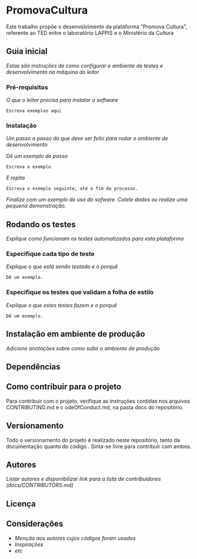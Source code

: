 # PromovaCultura

Este trabalho propõe o desenvolvimento da plataforma "Promova Cultura", referente ao TED entre o 
laboratório LAPPIS e o Ministério da Cultura

## Guia inicial

_Estas são instruções de como configurar o ambiente de testes e desenvolvimento na máquina do leitor_

### Pré-requisitos

_O que o leitor precisa para instalar o software_

```
Escreva exemplos aqui
```

### Instalação

_Um passo a passo do que deve ser feito para rodar o ambiente de desenvolvimento_

_Dê um exemplo de passo_

```
Escreva o exemplo
```

_E repita_

```
Escreva o exemplo seguinte, até o fim do processo.
```

_Finalize com um exemplo de uso do sofware. Colete dados ou realize uma pequena demonstração._

## Rodando os testes

_Explique como funcionam os testes automatizados para esta plataforma_

### Especifique cada tipo de teste

_Explique o que está sendo testado e o porquê_

```
Dê um exemplo.
```

### Especifique os testes que validam a folha de estilo

_Explique o que estes testes fazem e o porquê_

```
Dê um exemplo.
```

## Instalação em ambiente de produção

_Adicione anotações sobre como subir o ambiente de produção_

## Dependências


## Como contribuir para o projeto

Para contribuir com o projeto, verifique as instruções contidas nos arquivos CONTRIBUTING.md e c
odeOfConduct.md, na pasta docs do repositório.

## Versionamento

Todo o versionamento do projeto é realizado neste repositório, tanto da documentação quanto do código
. Sinta-se livre para contribuir com ambos.

## Autores

_Listar autores e disponibilizar link para a lista de contribuidores (docs/CONTRIBUTORS.md)_

## Licença


## Considerações

* _Menção aos autores cujos códigos foram usados_
* _Inspirações_
* _etc_
